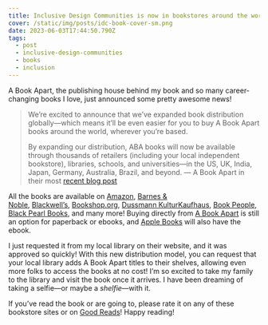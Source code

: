 ```yaml
---
title: Inclusive Design Communities is now in bookstores around the world!
cover: /static/img/posts/idc-book-cover-sm.png
date: 2023-06-03T17:44:50.790Z
tags:
  - post
  - inclusive-design-communities
  - books
  - inclusion
---
```

A Book Apart, the publishing house behind my book and so many career-changing books I love, just announced some pretty awesome news!

> We’re excited to announce that we’ve expanded book distribution globally—which means it’ll be even easier for you to buy A Book Apart books around the world, wherever you’re based.
>
> By expanding our distribution, ABA books will now be available through thousands of retailers (including your local independent bookstore), libraries, schools, and universities—in the US, UK, India, Japan, Germany, Australia, Brazil, and beyond.
> — A Book Apart in their most [recent blog post](https://abookapart.com/blogs/press/big-news-local-bookstores-global-distribution)

All the books are available on [Amazon](https://www.amazon.com/Inclusive-Design-Communities-Sameera-Kapila/dp/1952616158/?_encoding=UTF8&pd_rd_w=tTVZ9&content-id=amzn1.sym.bc5f3394-3b4c-4031-8ac0-18107ac75816&pf_rd_p=bc5f3394-3b4c-4031-8ac0-18107ac75816&pf_rd_r=E9FY3DXMJRTMM2S7X3EF&pd_rd_wg=uYdmk&pd_rd_r=2f5fa632-271e-40d1-9749-fe843e82e5ec&ref_=pd_gw_ci_mcx_mr_hp_atf_m), [Barnes & Noble](https://www.barnesandnoble.com/s/%22A+Book+Apart%22?Ntk=Publisher&Ns=P_Sales_Rank&Ntx=mode+matchall), [Blackwell’s](https://blackwells.co.uk/bookshop/search?publisher=Book%20Apart&offset=0), [Bookshop.org](https://bookshop.org/shop/abookapart), [Dussmann KulturKaufhaus](https://www.kulturkaufhaus.de/), [Book People](https://www.bookpeople.com/book/9781952616150), [Black Pearl Books](https://shop.blackpearlbookstore.com/item/T7zKv43lKVeVmWm1vtT9Ww), and many more! Buying directly from [A Book Apart](https://abookapart.com/products/inclusive-design-communities) is still an option for paperback or ebooks, and [Apple Books](https://books.apple.com/us/book/inclusive-design-communities/id6443681832) will also have the ebook.

I just requested it from my local library on their website, and it was approved so quickly! With this new distribution model, you can request that your local library adds A Book Apart titles to their shelves, allowing even more folks to access the books at no cost! I’m so excited to take my family to the library and visit the book once it arrives. I have been dreaming of taking a selfie—or maybe a *shelfie*—with it.

If you’ve read the book or are going to, please rate it on any of these bookstore sites or on [Good Reads](https://www.goodreads.com/book/show/62985337-inclusive-design-communities)! Happy reading!